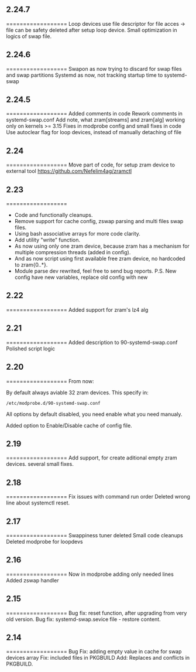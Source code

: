 ## 2.24.7
==================
Loop devices use file descriptor for file acces ->
file can be safety deleted after setup loop device.
Small optimization in logics of swap file.

## 2.24.6
==================
Swapon as now trying to discard for swap files and swap partitions
Systemd as now, not tracking startup time to systemd-swap

## 2.24.5
==================
Added comments in code
Rework comments in systemd-swap.conf
Add note, what zram[streams] and zram[alg] working only on kernels >= 3.15
Fixes in modprobe config and small fixes in code
Use autoclear flag for loop devices, instead of manually detaching of file

## 2.24
==================
Move part of code, for setup zram device to external tool https://github.com/Nefelim4ag/zramctl

## 2.23
==================
  * Code and functionally cleanups.
  * Remove support for cache config, zswap parsing and multi files swap files.
  * Using bash associative arrays for more code clarity.
  * Add utility "write" function.
  * As now using only one zram device, because zram has a mechanism for multiple compression threads (added in config).
  * And as now script using first available free zram device, no hardcoded to zram{0..*}.
  * Module parse dev rewrited, feel free to send bug reports.
P.S. New config have new variables, replace old config with new

## 2.22
==================
Added support for zram's lz4 alg

## 2.21
==================
Added description to 90-systemd-swap.conf
Polished script logic

## 2.20
==================
From now:

By default always aviable 32 zram devices. This specify in:
```
/etc/modprobe.d/90-systemd-swap.conf
```
All options by default disabled, you need enable what you need manualy.

Added option to Enable/Disable cache of config file.

## 2.19
==================
Add support, for create aditional empty zram devices.
several small fixes.

## 2.18
==================
Fix issues with command run order
Deleted wrong line about systemctl reset.

## 2.17
==================
Swappiness tuner deleted
Small code cleanups
Deleted modprobe for loopdevs

## 2.16
==================
Now in modprobe adding only needed lines
Added zswap handler


## 2.15
==================
Bug fix: reset function, after upgrading from very old version.
Bug fix: systemd-swap.sevice file - restore content.

## 2.14
==================
Bug Fix: adding empty value in cache for swap devices array
Fix: included files in PKGBUILD
Add: Replaces and conflicts in PKGBUILD.